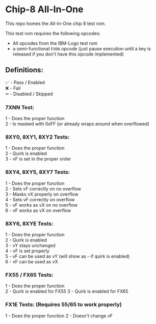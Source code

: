 # Chip-8 All-In-One
This repo homes the All-In-One chip 8 test rom.

This test rom requires the following opcodes:

- All opcodes from the IBM-Logo test rom
- a semi-functional `FX0A` opcode (just pause execution until a key is released if you don't have this opcode implemented)

## Definitions:

✅ - Pass / Enabled   
❌ - Fail   
➖ - Disabled / Skipped

### 7XNN Test:
1 - Does the proper function   
2 - Is masked with 0xFF (or already wraps around when overflowed)

### 8XY0, 8XY1, 8XY2 Tests:
1 - Does the proper function   
2 - Quirk is enabled   
3 - vF is set in the proper order

### 8XY4, 8XY5, 8XY7 Tests:
1 - Does the proper function   
2 - Sets vF correctly on no overflow   
3 - Masks vX properly on overflow   
4 - Sets vF correctly on overflow   
5 - vF works as vX on no overflow   
6 - vF works as vX on overflow

### 8XY6, 8XYE Tests:
1 - Does the proper function   
2 - Quirk is enabled   
3 - vY stays unchanged   
4 - vF is set properly   
5 - vF can be used as vY (will show as - if quirk is enabled)   
6 - vF can be used as vX

### FX55 / FX65 Tests:
1 - Does the proper function   
2 - Quirk is enabled for FX55
3 - Quirk is enabled for FX65

### FX1E Tests: (Requires 55/65 to work properly)
1 - Does the proper function
2 - Doesn't change vF
